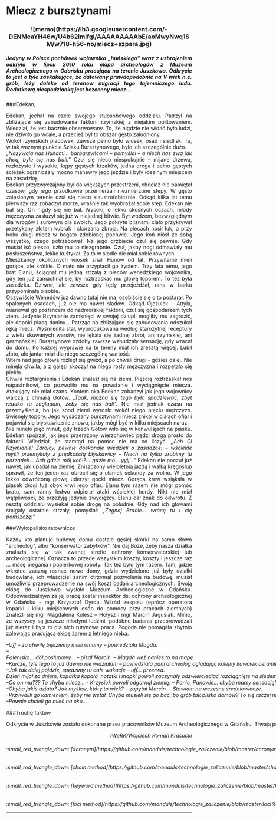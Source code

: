 # Miecz z bursztynami
<h3 align="center"> 
<h3 align="center">![memo](https://lh3.googleusercontent.com/-DENMeaYH46w/U4b62imIfgI/AAAAAAAAAbE/aoMwyNwq1SM/w718-h56-no/miecz+szpara.jpg)


<h5 align = "justify">Jedyny w Polsce pochówek wojownika „huńskiego” wraz z uzbrojeniem odkryła w lipcu 2010 roku ekipa archeologów z Muzeum Archeologicznego w Gdańsku pracująca na terenie Juszkowa. Odkrycie to jest o tyle zaskakujące, że datowany prawdopodobnie na V wiek n.e. grób, leży daleko od terenów migracji tego tajemniczego ludu. Dodatkową niespodzianką jest bezcenny miecz…</h5>

###Edekan;

<p style = "text-indent:10"><p align = "justify">Edekan, jechał na czele swojego stuosobowego oddziału. Patrzył na zbliżające się zabudowania faktorii rzymskiej z niejakim politowaniem. Wiedział, że jest bacznie obserwowany. To, że nigdzie nie widać było ludzi, nie dziwiło go wcale, a przecież był to obszar gęsto zaludniony. <br/>
Wokół rzymskich placówek, zawsze pełno było wiosek, osad i siedlisk. Tu, w tak ważnym punkcie Szlaku Bursztynowego, było ich szczególnie dużo.<br/>
<i>„Nazywają nas Hunami… barbarzyńcami – pomyślał – a niech nas zwą jak chcą, byle się nas bali.” </i>Czuł się nieco niespokojnie – mijane drzewa, rozłożyste i wysokie, kępy gęstych krzaków, jedna droga i pełno gęstych ścieżek ograniczały mocno manewry jego jeździe i były idealnym miejscem na zasadzkę. <br/>
Edekan przyzwyczajony był do większych przestrzeni, chociaż nie pamiętał czasów, gdy jego przodkowie przemierzali niezmierzone stepy. W gęsto zalesionym terenie czuł się nieco klaustrofobicznie. Odkąd kilka lat temu pierwszy raz zobaczył morze, właśnie tak wyobrażał sobie step. Edekan nie bał się. On nigdy się nie bał. Wysoki, o lekko skośnych oczach, młody mężczyzna zasłużył się już w niejednej bitwie. Był wodzem, bezwzględnym dla wrogów i surowym dla swoich. Jego pokryte bliznami ciało przykrywał przetykany złotem kubrak i skórzana zbroja. Na plecach nosił łuk, a przy boku długi miecz w bogato zdobionej pochwie. Jego koń niósł ze sobą wszystko, czego potrzebował. Na jego grzbiecie czuł się pewnie. Gdy musiał iść pieszo, szło mu to niezgrabnie. Czuł, jakby nogi odmawiały mu posłuszeństwa, lekko kuśtykał. Za to w siodle nie miał sobie równych. <br/>
	Mieszkańcy okolicznych wiosek znali Hunów od lat. Przywitanie mieli gorące, ale krótkie. O mało nie przypłacił go życiem. Trzy lata temu, jego brat Elanu, ściągnął mu jedną strzałą z pleców wenedzkiego wojownika, gdy ten już zamachnął się, by roztrzaskać mu głowę toporem. To też była zasadzka. Dziwne, ale zawsze gdy tędy przejeżdżał,  rana w barku przypominała o sobie. <br/>
Oczywiście Wenedów już dawno tutaj nie ma, osobiście się o to postarał. Po spalonych osadach, już nie ma nawet śladów. Odkąd Ojczulek – Attyla, mianował go posłańcem do nadmorskiej faktorii, czuł się gospodarzem tych ziem. Jedynie Rzymianie zamknięci w swojej dziupli mogliby mu zagrozić, ale dopóki płacą daniny… Patrząc na zbliżające się zabudowania odszukał ręką miecz. Wyśmienita stal, wyprodukowana według starożytnej receptury z wielu skuwanych warstw, nie lękała się żadnej zbroi, ani rzymskiej, ani germańskiej. Bursztynowe ozdoby zawsze wzbudzały sensację, gdy wracał do domu. Po każdej wyprawie na te tereny miał ich zresztą więcej. Lubił złoto, ale jantar miał dla niego szczególną wartość. <br/>
	Wtem nad jego głową rozległ się gwizd, a po chwali drugi - gdzieś dalej. Nie minęła chwila, a z gałęzi skoczył na niego rosły mężczyzna i rozpętało się piekło. <br/>
Chwila roztargnienia i Edekan znalazł się na ziemi. Pięścią roztrzaskał nos napastnikowi, co pozwoliło mu na powstanie i wyciągnięcie miecza. Atakujący nie miał szans. Kontem oka Edekan zobaczył jak jego wojownicy walczą z chmarą Gotów.<i> „Taak, można się tego było spodziewać, zbyt rzadko tu zaglądam, żeby się nas bali”. </i>Nie miał jednak czasu na przemyślenia, bo jak spod ziemi wyrosło wokół niego pięciu mężczyzn. Świsnęły topory. Jego wysadzany bursztynami miecz znikał w ciałach ofiar i pojawiał się błyskawicznie znowu, jakby mógł być w kilku miejscach naraz. <br/>
	Nie minęło pięć minut, gdy trzech Gotów wiło się w konwulsjach na piasku. Edekan spojrzał, jak jego przerażony wierzchowiec pędzi drogą prosto do faktorii. Wiedział, że stamtąd na pomoc nie ma co liczyć. <i>„Ach Ci Rzymianie! Zdrajcy, pewnie doskonale wiedzieli o zasadzce! – wściekłe myśli przemykały z prędkością błyskawicy – Niech no tylko zrobimy tu porządek… Ach gdzie mój koń!?... gdzie mó….yyjj…” </i>
Edekan nie poczuł już nawet, jak upadał na ziemię. Zniszczony wieloletnią jazdą i walką kręgosłup sprawił, że ten jeden raz obrócił się o ułamek sekundy za wolno. W jego lekko odwróconą głowę uderzył gocki miecz. Gorąca krew wsiąkała w piasek drogi tuż obok krwi jego ofiar. Elanu tym razem nie mógł pomóc bratu, sam ranny ledwo odpierał ataki wściekłej hordy. Nikt nie miał wątpliwości, że przeżyją jedynie zwycięzcy. Elanu dał znak do odwrotu. Z resztą oddziału wysiekał sobie drogę na południe. Gdy nad ich głowami śmigały ostatnie strzały, pomyślał: <i>„Żegnaj Bracie... wrócę tu i cię pomszczę!”</i></p>

###Wykopalisko ratownicze

<p align = "justify" >Każdy kto planuje budowę domu dostaje gęsiej skórki na samo słowo "archeolog", albo "konserwator zabytków". Nie daj Boże, żeby nasza działka znalazła się w tak zwanej strefie ochrony konserwatorskiej lub archeologicznej. Oznacza to przede wszystkim koszty, koszty i jeszcze raz … masę biegania i papierkowej roboty. Tak też było tym razem. 
Tam, gdzie wkrótce zaczną rosnąć nowe domy, gdzie wydzielone już były działki budowlane, ich właściciel zanim otrzymał pozwolenie na budowę, musiał umożliwić przeprowadzenie na swój koszt badań archeologicznych. 
Swoją ekipę do Juszkowa wysłało Muzeum Archeologiczne w Gdańsku. Odpowiedzialnym za jej pracę został inspektor ds. ochrony archeologicznej w Gdańsku - mgr Krzysztof Dyrda. Wśród zespołu (oprócz operatora koparki i kilku miejscowych osób do pomocy przy pracach ziemnych) znaleźli się mgr Magdalena Kulesz – Hołysz i mgr Marcin Jagusiak.
Mimo, że wszyscy są jeszcze młodymi ludźmi, podobne badania przeprowadzali już nieraz i była to dla nich rutynowa praca. Pogoda nie pomagała zbytnio zalewając pracującą ekipę żarem z letniego nieba.</p>

<i>&ndash;<nobr>Uff – za chwilę będziemy mieli omamy – powiedziała Magda.<br/>
&ndash;<nobr>Palenisko… dół posłupowy… – pisał Marcin. – Magda weź nanieś to na mapę.<br/> 
&ndash;Kurcze, tyle tego to już dawno nie widziałam – powiedziała pani archeolog oglądając kolejny kawałek ceramiki.<br/> 
&ndash;Jak tak dalej pójdzie, spędzimy tu całe wakacje – uff… przerwa.<br/> 
Dzień mijał za dniem, koparka kopała, notatki i mapki powoli zaczynały odzwierciedlać rozciągnięte na siedem arów wykopalisko.
Przy którejś przerwie na kawę Krzysiek oznajmił: – Mamy chyba grób… ok, zostawimy go na koniec. 
Deszcz ten koniec odwlekł prawie o tydzień. Lipiec miał się ku końcowi, gdy ekipa archeologów po raz ostatni przyjechała do Juszkowa. 
&ndash;Nie wierzę własnym oczom – powiedziała Magda. <br/> 
&ndash;Co on ma??? To chyba miecz… - Krzysiek powoli odgarnął ziemię. – Panie, Panowie… chyba mamy sensację!<br/> 
&ndash;Chyba jakiś azjata? Jak myślisz, który to wiek? – zapytał Marcin. – Stawiam na wczesne średniowiecze. <br/> 
&ndash;Przywalili go kamieniem, żeby nie wstał. Chyba musieli się go bać, bo grób tak blisko domów? To się raczej nie zdarza – stwierdziła Magda.<br/> 
&ndash;Pewnie chcieli go mieć na oku… <br/> </i>
	
###Trochę faktów

<p align = "justify" >Odkrycie w Juszkowie zostało dokonane przez pracowników Muzeum Archeologicznego w Gdańsku. Trwają prace nad zabezpieczeniem znaleziska i jego renowacją. Mgr Krzysztof Dyrda pierwsze opracowanie naukowe przedstawi pod koniec listopada. Odkrycie już odbiło się szerokim echem w środowisku naukowym.
Na prośbę naukowców nie podajemy dokładnej lokalizacji znaleziska, aby uniknąć rozkopywania stanowisk archeologicznych przez „poszukiwaczy skarbów”. Przedstawione opowiadanie oparte jest na wstępnych wynikach oględzin znaleziska, ale jest jedynie swobodną ich interpretacją.</p>

<p align = "right"><i>/WoRK/Wojciech Roman Krasucki</i></p>


 <h6> :small_red_triangle_down:  [acronym](https://github.com/monduls/technologie_zaliczenie/blob/master/acronym.md):small_red_triangle_down: [:abcd:](https://github.com/monduls/technologie_zaliczenie/blob/master/acronym.md)


<h6> :small_red_triangle_down:  [chain method](https://github.com/monduls/technologie_zaliczenie/blob/master/chain%20method.md):small_red_triangle_down: [:link:](https://github.com/monduls/technologie_zaliczenie/blob/master/chain%20method.md)


<h6> :small_red_triangle_down:  [keyword method](https://github.com/monduls/technologie_zaliczenie/blob/master/keyword%20method.md):small_red_triangle_down: [:key:](https://github.com/monduls/technologie_zaliczenie/blob/master/keyword%20method.md)


<h6> :small_red_triangle_down:  [loci method](https://github.com/monduls/technologie_zaliczenie/blob/master/loci%20method.md):small_red_triangle_down: [:globe_with_meridians:](https://github.com/monduls/technologie_zaliczenie/blob/master/loci%20method.md)


***

